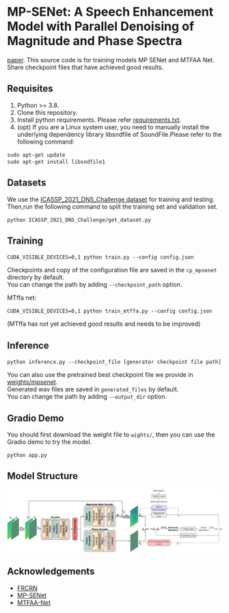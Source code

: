#  MP-SENet: A Speech Enhancement Model with Parallel Denoising of Magnitude and Phase Spectra 
[paper](https://arxiv.org/abs/2305.13686). This source code is for training models MP SENet and MTFAA Net. Share checkpoint files that have achieved good results.

## Requisites
1. Python >= 3.8.
2. Clone this repository.
3. Install python requirements. Please refer [requirements.txt](https://github.com/lx-cly/mpsenet-speech-enhanced/main/requirements.txt).
4. (opt) If you are a Linux system user, you need to manually install the underlying dependency library libsndfile of SoundFile.Please refer to the following command:
  ```
  sudo apt-get update
  sudo apt-get install libsndfile1
  ```
## Datasets
We use the [ICASSP_2021_DNS_Challenge dataset](https://modelscope.cn/datasets/modelscope/ICASSP_2021_DNS_Challenge/summary) for training and testing.
Then,run the following command to split the training set and validation set.
```
python ICASSP_2021_DNS_Challenge/get_dataset.py
```
## Training
```
CUDA_VISIBLE_DEVICES=0,1 python train.py --config config.json
```
Checkpoints and copy of the configuration file are saved in the `cp_mpsenet` directory by default.<br>
You can change the path by adding `--checkpoint_path` option.

MTffa net:
```
CUDA_VISIBLE_DEVICES=0,1 python train_mtffa.py --config config.json
```
(MTffa has not yet achieved good results and needs to be improved)

## Inference
```
python inference.py --checkpoint_file [generator checkpoint file path]
```
You can also use the pretrained best checkpoint file we provide in [weights/mpsenet](https://huggingface.co/lx-ljl/MPSENET).<br>
Generated wav files are saved in `generated_files` by default.<br>
You can change the path by adding `--output_dir` option.

## Gradio Demo
You should first download the weight file to `wights/`, then you can use the Gradio demo to try the model.<br>
```
python app.py 
```


## Model Structure
![model](Figures/model_short_version.png)

## Acknowledgements
* [FRCRN](https://modelscope.cn/models/damo/speech_frcrn_ans_cirm_16k/summary)
* [MP-SENet](https://github.com/yxlu-0102/MP-SENet)
* [MTFAA-Net](https://github.com/echocatzh/MTFAA-Net) 



